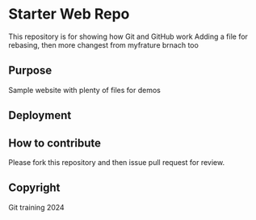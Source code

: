 # Starter Web Repo


This repository is for showing how Git and GitHub work
Adding a file for rebasing, then more changest from myfrature brnach too 

## Purpose

Sample website with plenty of files for demos

## Deployment 





## How to contribute

Please fork this repository and then issue pull request for review. 

## Copyright 
Git training 2024 